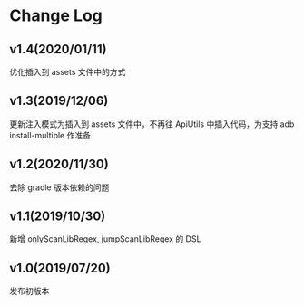 # Change Log

## v1.4(2020/01/11)
优化插入到 assets 文件中的方式

## v1.3(2019/12/06)
更新注入模式为插入到 assets 文件中，不再往 ApiUtils 中插入代码，为支持 adb install-multiple 作准备

## v1.2(2020/11/30)
去除 gradle 版本依赖的问题

## v1.1(2019/10/30)
新增 onlyScanLibRegex, jumpScanLibRegex 的 DSL

## v1.0(2019/07/20)
发布初版本